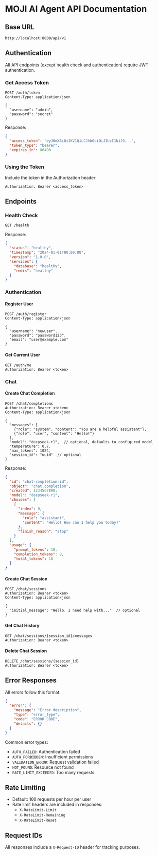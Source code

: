 # MOJI AI Agent API Documentation

## Base URL
```
http://localhost:8000/api/v1
```

## Authentication

All API endpoints (except health check and authentication) require JWT authentication.

### Get Access Token
```http
POST /auth/token
Content-Type: application/json

{
  "username": "admin",
  "password": "secret"
}
```

Response:
```json
{
  "access_token": "eyJ0eXAiOiJKV1QiLCJhbGciOiJIUzI1NiJ9...",
  "token_type": "bearer",
  "expires_in": 86400
}
```

### Using the Token
Include the token in the Authorization header:
```
Authorization: Bearer <access_token>
```

## Endpoints

### Health Check
```http
GET /health
```

Response:
```json
{
  "status": "healthy",
  "timestamp": "2024-01-01T00:00:00",
  "version": "1.0.0",
  "services": {
    "database": "healthy",
    "redis": "healthy"
  }
}
```

### Authentication

#### Register User
```http
POST /auth/register
Content-Type: application/json

{
  "username": "newuser",
  "password": "password123",
  "email": "user@example.com"
}
```

#### Get Current User
```http
GET /auth/me
Authorization: Bearer <token>
```

### Chat

#### Create Chat Completion
```http
POST /chat/completions
Authorization: Bearer <token>
Content-Type: application/json

{
  "messages": [
    {"role": "system", "content": "You are a helpful assistant"},
    {"role": "user", "content": "Hello!"}
  ],
  "model": "deepseek-r1",  // optional, defaults to configured model
  "temperature": 0.7,
  "max_tokens": 1024,
  "session_id": "uuid"  // optional
}
```

Response:
```json
{
  "id": "chat-completion-id",
  "object": "chat.completion",
  "created": 1234567890,
  "model": "deepseek-r1",
  "choices": [
    {
      "index": 0,
      "message": {
        "role": "assistant",
        "content": "Hello! How can I help you today?"
      },
      "finish_reason": "stop"
    }
  ],
  "usage": {
    "prompt_tokens": 10,
    "completion_tokens": 8,
    "total_tokens": 18
  }
}
```

#### Create Chat Session
```http
POST /chat/sessions
Authorization: Bearer <token>
Content-Type: application/json

{
  "initial_message": "Hello, I need help with..."  // optional
}
```

#### Get Chat History
```http
GET /chat/sessions/{session_id}/messages
Authorization: Bearer <token>
```

#### Delete Chat Session
```http
DELETE /chat/sessions/{session_id}
Authorization: Bearer <token>
```

## Error Responses

All errors follow this format:
```json
{
  "error": {
    "message": "Error description",
    "type": "error_type",
    "code": "ERROR_CODE",
    "details": {}
  }
}
```

Common error types:
- `AUTH_FAILED`: Authentication failed
- `AUTH_FORBIDDEN`: Insufficient permissions
- `VALIDATION_ERROR`: Request validation failed
- `NOT_FOUND`: Resource not found
- `RATE_LIMIT_EXCEEDED`: Too many requests

## Rate Limiting

- Default: 100 requests per hour per user
- Rate limit headers are included in responses:
  - `X-RateLimit-Limit`
  - `X-RateLimit-Remaining`
  - `X-RateLimit-Reset`

## Request IDs

All responses include a `X-Request-ID` header for tracking purposes.